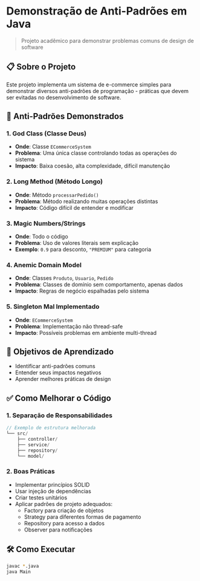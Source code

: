 # Demonstração de Anti-Padrões em Java
> Projeto acadêmico para demonstrar problemas comuns de design de software

## 📋 Sobre o Projeto
Este projeto implementa um sistema de e-commerce simples para demonstrar diversos anti-padrões de programação - práticas que devem ser evitadas no desenvolvimento de software.

## 🚫 Anti-Padrões Demonstrados

### 1. God Class (Classe Deus)
- **Onde**: Classe `ECommerceSystem`
- **Problema**: Uma única classe controlando todas as operações do sistema
- **Impacto**: Baixa coesão, alta complexidade, difícil manutenção

### 2. Long Method (Método Longo)
- **Onde**: Método `processarPedido()`
- **Problema**: Método realizando muitas operações distintas
- **Impacto**: Código difícil de entender e modificar

### 3. Magic Numbers/Strings
- **Onde**: Todo o código
- **Problema**: Uso de valores literais sem explicação
- **Exemplo**: `0.9` para desconto, `"PREMIUM"` para categoria

### 4. Anemic Domain Model
- **Onde**: Classes `Produto`, `Usuario`, `Pedido`
- **Problema**: Classes de domínio sem comportamento, apenas dados
- **Impacto**: Regras de negócio espalhadas pelo sistema

### 5. Singleton Mal Implementado
- **Onde**: `ECommerceSystem`
- **Problema**: Implementação não thread-safe
- **Impacto**: Possíveis problemas em ambiente multi-thread

## 🎯 Objetivos de Aprendizado
- Identificar anti-padrões comuns
- Entender seus impactos negativos
- Aprender melhores práticas de design

## ✅ Como Melhorar o Código

### 1. Separação de Responsabilidades
```java
// Exemplo de estrutura melhorada
└── src/
    ├── controller/
    ├── service/
    ├── repository/
    └── model/
```

### 2. Boas Práticas
- Implementar princípios SOLID
- Usar injeção de dependências
- Criar testes unitários
- Aplicar padrões de projeto adequados:
  - Factory para criação de objetos
  - Strategy para diferentes formas de pagamento
  - Repository para acesso a dados
  - Observer para notificações

## 🛠️ Como Executar
```bash
javac *.java
java Main
```
